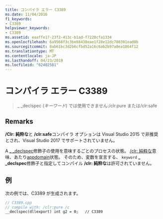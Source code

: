 ```yaml
---
title: コンパイラ エラー C3389
ms.date: 11/04/2016
f1_keywords:
- C3389
helpviewer_keywords:
- C3389
ms.assetid: eaaffe17-23f2-413c-b1ad-f7220cfa1334
ms.openlocfilehash: 6a9568f3c3be88438eae1f28e12dc780301ead0b
ms.sourcegitcommit: 0ab61bc3d2b6cfbd52a16c6ab2b97a8ea1864f12
ms.translationtype: MT
ms.contentlocale: ja-JP
ms.lasthandoff: 04/23/2019
ms.locfileid: "62402581"
---
```

# <a name="compiler-error-c3389"></a>コンパイラ エラー C3389

> _ _declspec (*キーワード*) では使用できません:/clr:pure または/clr:safe

## <a name="remarks"></a>Remarks

**/Clr: 純粋な**と **/clr:safe**コンパイラ オプションは Visual Studio 2015 で非推奨とされ、Visual Studio 2017 でサポートされていません。

A [_ _declspec](../../cpp/declspec.md)修飾子の使用を意味するごとのプロセスの状態。  [/clr: 純粋な](../../build/reference/clr-common-language-runtime-compilation.md)意味、あたり[appdomain](../../cpp/appdomain.md)状態。  そのため、変数を宣言する、 `keyword` **_ _declspec**修飾子と指定してコンパイル **/clr: 純粋な**は許可されていません。

## <a name="example"></a>例

次の例では、C3389 が生成されます。

```cpp
// C3389.cpp
// compile with: /clr:pure /c
__declspec(dllexport) int g2 = 0;   // C3389
```